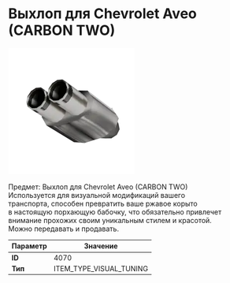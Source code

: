 # Выхлоп для Chevrolet Aveo (CARBON TWO)

![Item Image](../img/4070.webp?raw=true)

Предмет: Выхлоп для Chevrolet Aveo (CARBON TWO)<br>Используется для визуальной модификаций вашего<br>транспорта, способен превратить ваше ржавое корыто<br>в настоящую порхающую бабочку, что обязательно привлечет<br>внимание прохожих своим уникальным стилем и красотой.<br>Можно передавать и продавать.


| Параметр | Значение |
|----------|----------|
| **ID** | 4070 |
| **Тип** | ITEM_TYPE_VISUAL_TUNING |

